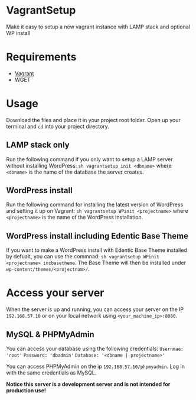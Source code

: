 VagrantSetup
============

Make it easy to setup a new vagrant instance with LAMP stack and optional WP install

Requirements
============

* [Vagrant](http://www.vagrantup.com/)
* WGET

Usage
=====

Download the files and place it in your project root folder.
Open up your terminal and `cd` into your project directory.

LAMP stack only
---------------

Run the following command if you only want to setup a LAMP server without installing WordPress:
`sh vagrantsetup init <dbname>` where `<dbname>` is the name of the database the server creates.

WordPress install
-----------------
Run the following command for installing the latest version of WordPress and setting it up on Vagrant:
`sh vagrantsetup WPinit <projectname>` where `<projectname>` is the name of the WordPress installation.

WordPress install including Edentic Base Theme
----------------------------------------------
If you want to make a WordPress install with Edentic Base Theme installed by defualt, you can use the commnad:
`sh vagrantsetup WPinit <projectname> incbasetheme`. 
The Base Theme will then be installed under `wp-content/themes/<projectnam>/`.

Access your server
==================

When the server is up and running, you can access your server on the IP `192.168.57.10` or on your local network using `<your_machine_ip>:8080`.

MySQL & PHPMyAdmin
-------------------------
You can access your database using the following credentials:
`Usernmae: 'root'`
`Password: 'dbadmin'`
`Database: '<dbname | projectname>'`

You can access PHPMyAdmin on the ip `192.168.57.10/phpmyadmin`. Log in with the same credentials as MySQL.

**Notice this server is a development server and is not intended for production use!**
